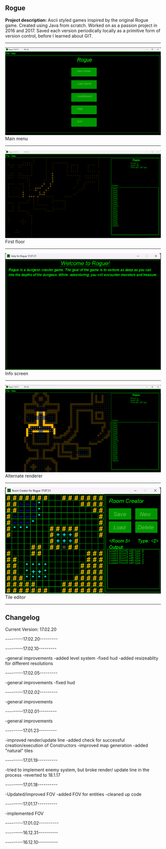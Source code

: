 ## Rogue

**Project description:** Ascii styled games inspired by the original Rogue game. Created using Java from scratch. Worked on as a passion project in 2016 and 2017. Saved each version periodically locally as a primitive form of version control, before I learned about GIT.

---

<img src="images/rogue_0.png?raw=true"/>
Main menu

---

<img src="images/rogue_1.png?raw=true"/>
First floor

---

<img src="images/rogue_2.png?raw=true"/>
Info screen

---

<img src="images/rogue_3.png?raw=true"/>
Alternate renderer

---

<img src="images/rogue_4.png?raw=true"/>
Tile editor

---

## Changelog

Current Version: 17.02.20

---------17.02.20---------



---------17.02.10---------

-general improvements
-added level system
-fixed hud
-added resizeablity for different resolutions

---------17.02.05---------

-general improvements
-fixed hud

---------17.02.02---------

-general improvements

---------17.02.01---------

-general improvements

---------17.01.23---------

-improved render/update line
-added check for successful
creation/execution of Constructors 
-improved map generation
-added "natural" tiles


---------17.01.19----------

-tried to implement enemy
system, but broke render/
update line in the process
-reverted to 18.1.17


---------17.01.18----------

-Updated/improved FOV
-added FOV for entities
-cleaned up code


---------17.01.17----------

-implemented FOV


---------17.01.02----------


---------16.12.31----------


---------16.12.10----------